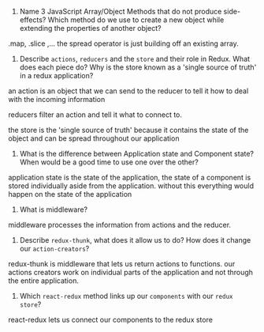 1.  Name 3 JavaScript Array/Object Methods that do not produce side-effects? Which method do we use to create a new object while extending the properties of another object?

.map, .slice ,... the spread operator is just building off an existing array.

1.  Describe `actions`, `reducers` and the `store` and their role in Redux. What does each piece do? Why is the store known as a 'single source of truth' in a redux application?

an action is an object that we can send to the reducer to tell it how to deal with the incoming information

reducers filter an action and tell it what to connect to.

the store is the 'single source of truth' because it contains the state of the object and can be spread throughout our application

1.  What is the difference between Application state and Component state? When would be a good time to use one over the other?

application state is the state of the application, the state of a component is stored individually aside from the application. without this everything would happen on the state of the application

1.  What is middleware?

middleware processes the information from actions and the reducer.

1.  Describe `redux-thunk`, what does it allow us to do? How does it change our `action-creators`?

redux-thunk is middleware that lets us return actions to functions.
our actions creators work on individual parts of the application and not through the entire application.

1.  Which `react-redux` method links up our `components` with our `redux store`?

react-redux lets us connect our components to the redux store
